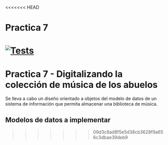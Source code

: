 <<<<<<< HEAD
# Practica 7
[![Tests](https://github.com/ULL-ESIT-INF-DSI-2122/ull-esit-inf-dsi-21-22-prct07-music-datamodel-grupo-t/actions/workflows/node.js.yml/badge.svg)](https://github.com/ULL-ESIT-INF-DSI-2122/ull-esit-inf-dsi-21-22-prct07-music-datamodel-grupo-t/actions/workflows/node.js.yml)
=======
# Practica 7 - Digitalizando la colección de música de los abuelos
Se lleva a cabo un diseño orientado a objetos del modelo de datos de un sistema de información que permita almacenar una biblioteca de música.
## Modelos de datos a implementar
>>>>>>> 09d3c8ad8f5e5d38cb3628f9a656c3dbae39deb9
